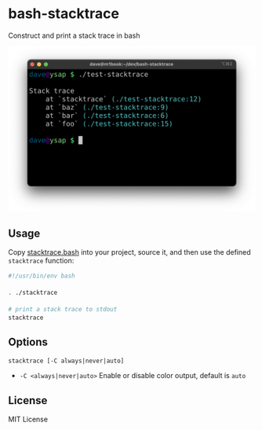 bash-stacktrace
===============

Construct and print a stack trace in bash

![screenshot](screenshot.png)

Usage
-----

Copy [stacktrace.bash](/stacktrace.bash) into your project, source it, and then
use the defined `stacktrace` function:

``` bash
#!/usr/bin/env bash

. ./stacktrace

# print a stack trace to stdout
stacktrace
```

Options
-------

    stacktrace [-C always|never|auto]

- `-C <always|never|auto>` Enable or disable color output, default is `auto`

License
-------

MIT License
